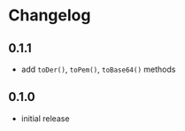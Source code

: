 # Changelog

## 0.1.1
- add `toDer()`, `toPem()`, `toBase64()` methods

## 0.1.0
- initial release


